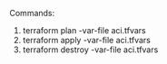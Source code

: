 Commands:

1. terraform plan -var-file aci.tfvars
2. terraform apply -var-file aci.tfvars
3. terraform destroy -var-file aci.tfvars